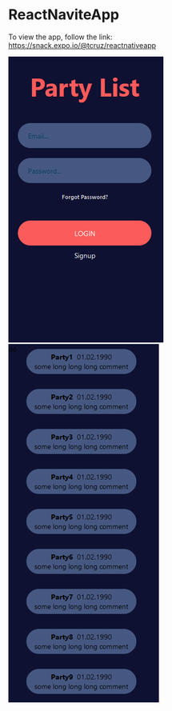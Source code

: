 # ReactNaviteApp

To view the app, follow the link: https://snack.expo.io/@tcruz/reactnativeapp

<img src="./img/1.png">
<img src="./img/2.png">
